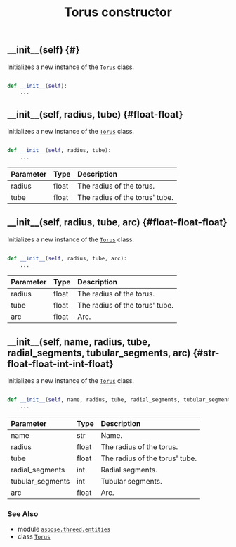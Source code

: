 ﻿---
title: Torus constructor
second_title: Aspose.3D for Python via .NET API References
description: 
type: docs
weight: 10
url: /python-net/aspose.threed.entities/torus/__init__/
is_root: false
---

## \_\_init\_\_(self) {#}

Initializes a new instance of the [`Torus`](/3d/python-net/aspose.threed.entities/torus) class.



```python

def __init__(self):
    ...
```




## \_\_init\_\_(self, radius, tube) {#float-float}

Initializes a new instance of the [`Torus`](/3d/python-net/aspose.threed.entities/torus) class.



```python

def __init__(self, radius, tube):
    ...
```


| Parameter | Type | Description |
| :- | :- | :- |
| radius | float | The radius of the torus. |
| tube | float | The radius of the torus' tube. |


## \_\_init\_\_(self, radius, tube, arc) {#float-float-float}

Initializes a new instance of the [`Torus`](/3d/python-net/aspose.threed.entities/torus) class.



```python

def __init__(self, radius, tube, arc):
    ...
```


| Parameter | Type | Description |
| :- | :- | :- |
| radius | float | The radius of the torus. |
| tube | float | The radius of the torus' tube. |
| arc | float | Arc. |


## \_\_init\_\_(self, name, radius, tube, radial_segments, tubular_segments, arc) {#str-float-float-int-int-float}

Initializes a new instance of the [`Torus`](/3d/python-net/aspose.threed.entities/torus) class.



```python

def __init__(self, name, radius, tube, radial_segments, tubular_segments, arc):
    ...
```


| Parameter | Type | Description |
| :- | :- | :- |
| name | str | Name. |
| radius | float | The radius of the torus. |
| tube | float | The radius of the torus' tube. |
| radial_segments | int | Radial segments. |
| tubular_segments | int | Tubular segments. |
| arc | float | Arc. |



### See Also
* module [`aspose.threed.entities`](../../)
* class [`Torus`](/3d/python-net/aspose.threed.entities/torus)
